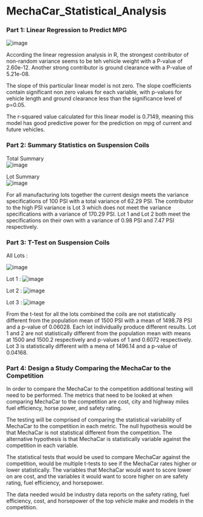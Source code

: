 # MechaCar_Statistical_Analysis
### Part 1: Linear Regression to Predict MPG

![image](https://user-images.githubusercontent.com/111200771/215296608-13ff20bb-1541-4537-8784-a795be9e8bba.png)

   According the linear regression analysis in R, the strongest contributor of non-random variance seems to be teh vehicle weight with a P-value of 2.60e-12. Another strong contributor is ground clearance with a P-value of 5.21e-08. 

   The slope of this particular linear model is not zero. The slope coefficients contain significant non zero values for each variable, with p-values for vehicle length and ground clearance less than the significance level of p=0.05. 

   The r-squared value calculated for this linear model is 0.7149, meaning this model has good predictive power for the prediction on mpg of current and future vehicles.
    
### Part 2: Summary Statistics on Suspension Coils
   Total Summary   
![image](https://user-images.githubusercontent.com/111200771/215297836-1200c366-eeb5-4370-bd8b-71d3b37a5c97.png)

   Lot Summary    
![image](https://user-images.githubusercontent.com/111200771/215297833-198ef51e-be95-4b19-aa09-09fa205fa05e.png)


   For all manufacturing lots together the current design meets the variance specifications of 100 PSI with a total variance of 62.29 PSI. The contributor to the high PSI variance is Lot 3 which does not meet the variance specifications with a variance of 170.29 PSI. Lot 1 and Lot 2 both meet the specifications on their own with a variance of 0.98 PSI and 7.47 PSI respectively.

### Part 3: T-Test on Suspension Coils

All Lots :

![image](https://user-images.githubusercontent.com/111200771/215298993-e9d73d2c-8694-408c-bac4-23c44acc958f.png)

Lot 1 :
![image](https://user-images.githubusercontent.com/111200771/215298982-f6189362-9963-4c74-8e06-5218c6bc22b1.png)

Lot 2 :
![image](https://user-images.githubusercontent.com/111200771/215298900-cc5bc029-6954-4cf4-9253-76d94f2dcdbf.png)

Lot 3 :
![image](https://user-images.githubusercontent.com/111200771/215298905-93091f7f-91c8-4c5d-9156-00b14a4b2817.png)

   From the t-test for all the lots combined the coils are not statistically different from the population mean of 1500 PSI with a mean of 1498.78 PSI and a p-value of 0.06028. Each lot individually produce different results. Lot 1 and 2 are not statistically different from the population mean with means at 1500 and 1500.2 respectively and p-values of 1 and 0.6072 respectively. Lot 3 is statistically different with a mena of 1496.14 and a p-value of 0.04168. 
    
    
### Part 4: Design a Study Comparing the MechaCar to the Competition
   In order to compare the MechaCar to the competition additional testing will need to be performed. The metrics that need to be looked at when comparing MechaCar to the competition are cost, city and highway miles fuel efficiency, horse power, and safety rating. 

   The testing will be comprised of comparing the statistical variability of MechaCar to the competition in each metric. The null hypothesis would be that MechaCar is not statistical different from the competition. The alternative hypothesis is that MechaCar is statistically variable against the competition in each variable.

   The statistical tests that would be used to compare MechaCar against the competition, would be multiple t-tests to see if the MechaCar rates higher or lower statistically. The variables that MechaCar would want to score lower on are cost, and the variables it would want to score higher on are safety rating, fuel efficiency, and horsepower. 

   The data needed would be industry data reports on the safety rating, fuel efficiency, cost, and horsepower of the top vehicle make and models in the competition. 
